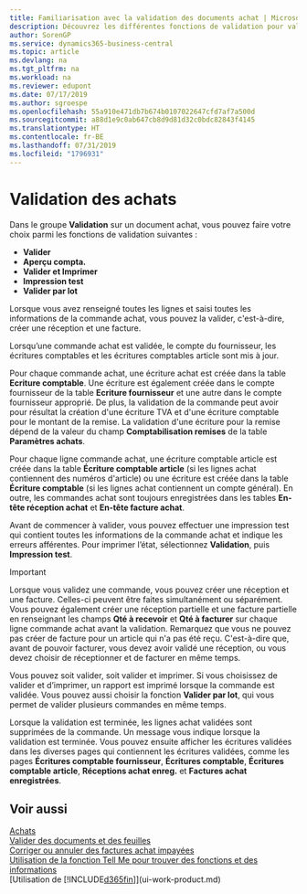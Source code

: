 ```yaml
---
title: Familiarisation avec la validation des documents achat | Microsoft Docs
description: Découvrez les différentes fonctions de validation pour valider les documents achat et comment mettre à jour les documents validés.
author: SorenGP
ms.service: dynamics365-business-central
ms.topic: article
ms.devlang: na
ms.tgt_pltfrm: na
ms.workload: na
ms.reviewer: edupont
ms.date: 07/17/2019
ms.author: sgroespe
ms.openlocfilehash: 55a910e471db7b674b0107022647cfd7af7a500d
ms.sourcegitcommit: a88d1e9c0ab647cb8d9d81d32c0bdc82843f4145
ms.translationtype: HT
ms.contentlocale: fr-BE
ms.lasthandoff: 07/31/2019
ms.locfileid: "1796931"
---
```

# <a name="posting-purchases"></a>Validation des achats
Dans le groupe **Validation** sur un document achat, vous pouvez faire votre choix parmi les fonctions de validation suivantes :

* **Valider**
* **Aperçu compta.**
* **Valider et Imprimer**
* **Impression test**
* **Valider par lot**

Lorsque vous avez renseigné toutes les lignes et saisi toutes les informations de la commande achat, vous pouvez la valider, c'est-à-dire, créer une réception et une facture.

Lorsqu’une commande achat est validée, le compte du fournisseur, les écritures comptables et les écritures comptables article sont mis à jour.

Pour chaque commande achat, une écriture achat est créée dans la table **Ecriture comptable**. Une écriture est également créée dans le compte fournisseur de la table **Ecriture fournisseur** et une autre dans le compte fournisseur approprié. De plus, la validation de la commande peut avoir pour résultat la création d'une écriture TVA et d'une écriture comptable pour le montant de la remise. La validation d'une écriture pour la remise dépend de la valeur du champ **Comptabilisation remises** de la table **Paramètres achats**.

Pour chaque ligne commande achat, une écriture comptable article est créée dans la table **Écriture comptable article** (si les lignes achat contiennent des numéros d'article) ou une écriture est créée dans la table **Écriture comptable** (si les lignes achat contiennent un compte général). En outre, les commandes achat sont toujours enregistrées dans les tables **En-tête réception achat** et **En-tête facture achat**.

Avant de commencer à valider, vous pouvez effectuer une impression test qui contient toutes les informations de la commande achat et indique les erreurs afférentes. Pour imprimer l’état, sélectionnez **Validation**, puis **Impression test**.

> [!IMPORTANT]  
>   Lorsque vous validez une commande, vous pouvez créer une réception et une facture. Celles-ci peuvent être faites simultanément ou séparément. Vous pouvez également créer une réception partielle et une facture partielle en renseignant les champs **Qté à recevoir** et **Qté à facturer** sur chaque ligne commande achat avant la validation. Remarquez que vous ne pouvez pas créer de facture pour un article qui n'a pas été reçu. C'est-à-dire que, avant de pouvoir facturer, vous devez avoir validé une réception, ou vous devez choisir de réceptionner et de facturer en même temps.

Vous pouvez soit valider, soit valider et imprimer. Si vous choisissez de valider et d’imprimer, un rapport est imprimé lorsque la commande est validée. Vous pouvez aussi choisir la fonction **Valider par lot**, qui vous permet de valider plusieurs commandes en même temps.

Lorsque la validation est terminée, les lignes achat validées sont supprimées de la commande. Un message vous indique lorsque la validation est terminée. Vous pouvez ensuite afficher les écritures validées dans les diverses pages qui contiennent les écritures validées, comme les pages **Écritures comptable fournisseur**, **Écritures comptable**, **Écritures comptable article**, **Réceptions achat enreg.** et **Factures achat enregistrées**.

## <a name="see-also"></a>Voir aussi

[Achats](purchasing-manage-purchasing.md)  
[Valider des documents et des feuilles](ui-post-documents-journals.md)  
[Corriger ou annuler des factures achat impayées](purchasing-how-correct-cancel-unpaid-purchase-invoices.md)  
[Utilisation de la fonction Tell Me pour trouver des fonctions et des informations](ui-search.md)  
[Utilisation de [!INCLUDE[d365fin](includes/d365fin_md.md)]](ui-work-product.md)
